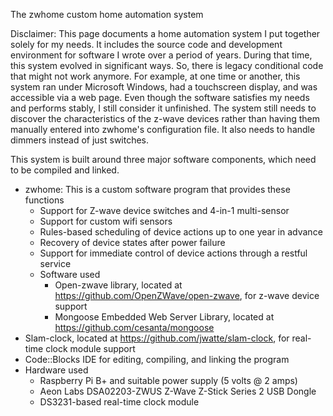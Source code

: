 The zwhome custom home automation system

Disclaimer: This page documents a home automation system I put together solely for my needs. It includes the source code and development environment for software I wrote over a period of years. During that time, this system evolved in significant ways. So, there is legacy conditional code that might not work anymore. For example, at one time or another, this system ran under Microsoft Windows, had a touchscreen display, and was accessible via a web page. Even though the software satisfies my needs and performs stably, I still consider it unfinished. The system still needs to discover the characteristics of the z-wave devices rather than having them manually entered into zwhome's configuration file. It also needs to handle dimmers instead of just switches.

This system is built around three major software components, which need to be compiled and linked.
- zwhome: This is a custom software program that provides these functions
  - Support for Z-wave device switches and 4-in-1 multi-sensor
  - Support for custom wifi sensors
  - Rules-based scheduling of device actions up to one year in advance
  - Recovery of device states after power failure
  - Support for immediate control of device actions through a restful service
  - Software used
    - Open-zwave library, located at https://github.com/OpenZWave/open-zwave, for z-wave device support
    - Mongoose Embedded Web Server Library, located at https://github.com/cesanta/mongoose
 - Slam-clock, located at https://github.com/jwatte/slam-clock, for real-time clock module support
 - Code::Blocks IDE for editing, compiling, and linking the program
  - Hardware used
    - Raspberry Pi B+ and suitable power supply (5 volts @ 2 amps)
    - Aeon Labs DSA02203-ZWUS Z-Wave Z-Stick Series 2 USB Dongle
    - DS3231-based real-time clock module
